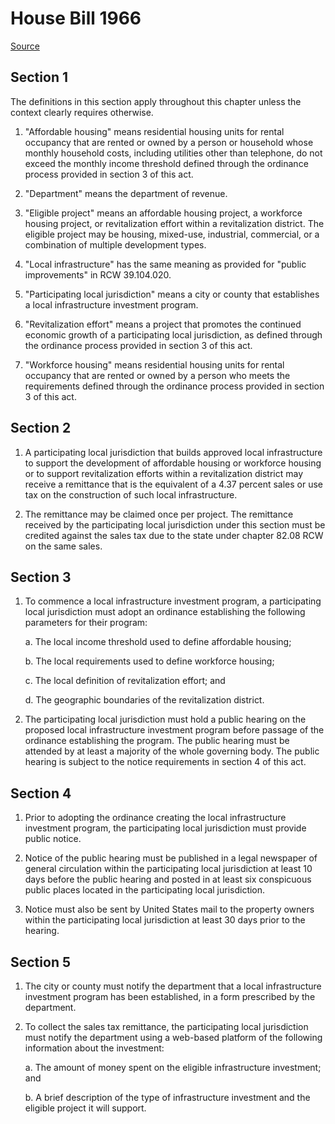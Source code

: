 # House Bill 1966

[Source](http://lawfilesext.leg.wa.gov/biennium/2021-22/Xml/Bills/House%20Bills/1966.xml)
## Section 1
The definitions in this section apply throughout this chapter unless the context clearly requires otherwise.

1. "Affordable housing" means residential housing units for rental occupancy that are rented or owned by a person or household whose monthly household costs, including utilities other than telephone, do not exceed the monthly income threshold defined through the ordinance process provided in section 3 of this act.

2. "Department" means the department of revenue.

3. "Eligible project" means an affordable housing project, a workforce housing project, or revitalization effort within a revitalization district. The eligible project may be housing, mixed-use, industrial, commercial, or a combination of multiple development types.

4. "Local infrastructure" has the same meaning as provided for "public improvements" in RCW 39.104.020.

5. "Participating local jurisdiction" means a city or county that establishes a local infrastructure investment program.

6. "Revitalization effort" means a project that promotes the continued economic growth of a participating local jurisdiction, as defined through the ordinance process provided in section 3 of this act.

7. "Workforce housing" means residential housing units for rental occupancy that are rented or owned by a person who meets the requirements defined through the ordinance process provided in section 3 of this act.


## Section 2
1. A participating local jurisdiction that builds approved local infrastructure to support the development of affordable housing or workforce housing or to support revitalization efforts within a revitalization district may receive a remittance that is the equivalent of a 4.37 percent sales or use tax on the construction of such local infrastructure.

2. The remittance may be claimed once per project. The remittance received by the participating local jurisdiction under this section must be credited against the sales tax due to the state under chapter 82.08 RCW on the same sales.


## Section 3
1. To commence a local infrastructure investment program, a participating local jurisdiction must adopt an ordinance establishing the following parameters for their program:

    a. The local income threshold used to define affordable housing;

    b. The local requirements used to define workforce housing;

    c. The local definition of revitalization effort; and

    d. The geographic boundaries of the revitalization district.

2. The participating local jurisdiction must hold a public hearing on the proposed local infrastructure investment program before passage of the ordinance establishing the program. The public hearing must be attended by at least a majority of the whole governing body. The public hearing is subject to the notice requirements in section 4 of this act.


## Section 4
1. Prior to adopting the ordinance creating the local infrastructure investment program, the participating local jurisdiction must provide public notice.

2. Notice of the public hearing must be published in a legal newspaper of general circulation within the participating local jurisdiction at least 10 days before the public hearing and posted in at least six conspicuous public places located in the participating local jurisdiction.

3. Notice must also be sent by United States mail to the property owners within the participating local jurisdiction at least 30 days prior to the hearing.


## Section 5
1. The city or county must notify the department that a local infrastructure investment program has been established, in a form prescribed by the department.

2. To collect the sales tax remittance, the participating local jurisdiction must notify the department using a web-based platform of the following information about the investment:

    a. The amount of money spent on the eligible infrastructure investment; and

    b. A brief description of the type of infrastructure investment and the eligible project it will support.

